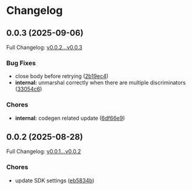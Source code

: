 # Changelog

## 0.0.3 (2025-09-06)

Full Changelog: [v0.0.2...v0.0.3](https://github.com/dataleonlabs/dataleonlabs-go/compare/v0.0.2...v0.0.3)

### Bug Fixes

* close body before retrying ([2b19ec4](https://github.com/dataleonlabs/dataleonlabs-go/commit/2b19ec463119dc5cbc961f3c224426a310269a8f))
* **internal:** unmarshal correctly when there are multiple discriminators ([33054c6](https://github.com/dataleonlabs/dataleonlabs-go/commit/33054c662ea30b63b7b8c980a10bb67139fc10f9))


### Chores

* **internal:** codegen related update ([6df66e9](https://github.com/dataleonlabs/dataleonlabs-go/commit/6df66e979ab2c68a1819673fded6aeea1888e16b))

## 0.0.2 (2025-08-28)

Full Changelog: [v0.0.1...v0.0.2](https://github.com/dataleonlabs/dataleonlabs-go/compare/v0.0.1...v0.0.2)

### Chores

* update SDK settings ([eb5834b](https://github.com/dataleonlabs/dataleonlabs-go/commit/eb5834b537e0686d92ef28cb70cf45858b4c705c))
